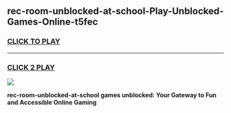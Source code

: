 
## rec-room-unblocked-at-school-Play-Unblocked-Games-Online-t5fec
<h3>
<a href="https://premium76.site?title=rec-room-unblocked-at-school&ref=25A">CLICK TO PLAY</a></h3>
<hr>

<h3>
<a href="https://premium76.site?title=rec-room-unblocked-at-school&ref=25A">CLICK 2 PLAY</a>
  
</h3>

<a href="https://premium76.site?title=rec-room-unblocked-at-school&ref=25A"><img src="https://clearcache.store/games.png"></a>


**rec-room-unblocked-at-school games unblocked: Your Gateway to Fun and Accessible Online Gaming**
